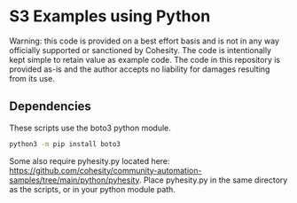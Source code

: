 # S3 Examples using Python

Warning: this code is provided on a best effort basis and is not in any way officially supported or sanctioned by Cohesity. The code is intentionally kept simple to retain value as example code. The code in this repository is provided as-is and the author accepts no liability for damages resulting from its use.

## Dependencies

These scripts use the boto3 python module.

```bash
python3 -m pip install boto3
```

Some also require pyhesity.py located here: <https://github.com/cohesity/community-automation-samples/tree/main/python/pyhesity>. Place pyhesity.py in the same directory as the scripts, or in your python module path.
